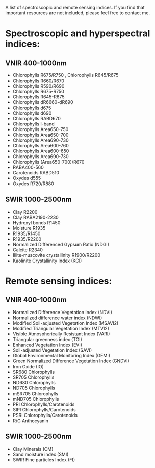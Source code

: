 A list of spectroscopic and remote sensing indices. If you find that important resources are not included, please feel free to contact me.

# Spectroscopic and hyperspectral indices:
## VNIR 400-1000nm
* Chlorophylls R675/R750 , Chlorophylls R645/R675 
* Chlorophylls R660/R670 
* Chlorophylls R590/R690 
* Chlorophylls R675-R750 
* Chlorophylls R645-R675 
* Chlorophylls dR6660-dR690 
* Chlorophylls d675 
* Chlorophylls d690 
* Chlorophylls RABD670 
* Chlorophylls I-band 
* Chlorophylls Area650-750 
* Chlorophylls Area650-700 
* Chlorophylls Area690-730 
* Chlorophylls Area600-760 
* Chlorophylls Area600-650 
* Chlorophylls Area690-730 
* Chlorophylls (Area650-700)/R670 
* RABA400-560 
* Carotenoids RABD510 
* Oxydes d555 
* Oxydes R720/R880  

## SWIR 1000-2500nm
* Clay R2200 
* Clay RABA2190-2230 
* Hydroxyl bonds R1450 
* Moisture R1935 
* R1935/R1450 
* R1935/R2200 
* Normalized Differenced Gypsum Ratio (NDGI) 
* Calcite R2340 
* Illite-muscovite crystallinity R1900/R2200 
* Kaolinite Crystallinity Index (KCI) 

# Remote sensing indices:
## VNIR 400-1000nm 
* Normalized Difference Vegetation Index (NDVI) 
* Normalized difference water index (NDWI) 
* Modified Soil-adjusted Vegetation Index (MSAVI2) 
* Modified Triangular Vegetation Index (MTVI2) 
* Visible Atmospherically Resistant Index (VARI) 
* Triangular greenness index (TGI) 
* Enhanced Vegetation Index (EVI) 
* Soil-adjusted Vegetation Index (SAVI) 
* Global Environmental Monitoring Index (GEMI) 
* Green Normalized Difference Vegetation Index (GNDVI) 
* Iron Oxide (IO) 
* SR680 Chlorophylls 
* SR705 Chlorophylls 
* ND680 Chlorophylls 
* ND705 Chlorophylls 
* mSR705 Chlorophylls 
* mND705 Chlorophylls 
* PRI Chlorophylls/Carotenoids 
* SIPI Chlorophylls/Carotenoids 
* PSRI Chlorophylls/Carotenoids 
* R/G Anthocyanin 

## SWIR 1000-2500nm
* Clay Minerals (CM) 
* Sand moisture index (SMI) 
* SWIR Fine particles Index (FI) 
